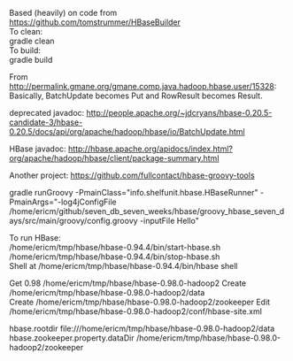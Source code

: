 Based (heavily) on code from https://github.com/tomstrummer/HBaseBuilder   
To clean:   
gradle clean     
To build:   
gradle build   

From http://permalink.gmane.org/gmane.comp.java.hadoop.hbase.user/15328:    
 Basically, BatchUpdate becomes Put and RowResult becomes Result.   

deprecated javadoc:  http://people.apache.org/~jdcryans/hbase-0.20.5-candidate-3/hbase-0.20.5/docs/api/org/apache/hadoop/hbase/io/BatchUpdate.html   

HBase javadoc: http://hbase.apache.org/apidocs/index.html?org/apache/hadoop/hbase/client/package-summary.html    

Another project: https://github.com/fullcontact/hbase-groovy-tools   

gradle runGroovy -PmainClass="info.shelfunit.hbase.HBaseRunner"  -PmainArgs="-log4jConfigFile  /home/ericm/github/seven_db_seven_weeks/hbase/groovy_hbase_seven_days/src/main/groovy/config.groovy -inputFile Hello"   

To run HBase:   
/home/ericm/tmp/hbase/hbase-0.94.4/bin/start-hbase.sh   
/home/ericm/tmp/hbase/hbase-0.94.4/bin/stop-hbase.sh   
Shell at /home/ericm/tmp/hbase/hbase-0.94.4/bin/hbase shell   

Get 0.98
/home/ericm/tmp/hbase/hbase-0.98.0-hadoop2
Create /home/ericm/tmp/hbase/hbase-0.98.0-hadoop2/data  
Create /home/ericm/tmp/hbase/hbase-0.98.0-hadoop2/zookeeper
Edit /home/ericm/tmp/hbase/hbase-0.98.0-hadoop2/conf/hbase-site.xml
<?xml version="1.0"?>
<?xml-stylesheet type="text/xsl" href="configuration.xsl"?>
<configuration>
  <property>
    <name>hbase.rootdir</name>
    <value>file:///home/ericm/tmp/hbase/hbase-0.98.0-hadoop2/data</value>
  </property>
  <property>
    <name>hbase.zookeeper.property.dataDir</name>
    <value>/home/ericm/tmp/hbase/hbase-0.98.0-hadoop2/zookeeper</value>
  </property>
</configuration>
